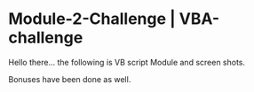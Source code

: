 # Module-2-Challenge | VBA-challenge

Hello there...
  the following is VB script Module and screen shots.
  
  Bonuses have been done as well.
  
~~~ Look of for the message box that will let you know when the module is ran
